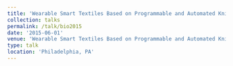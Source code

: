 ```yaml
---
title: 'Wearable Smart Textiles Based on Programmable and Automated Knitting Technology for Biomedical and Sensor Actuation Applications'
collection: talks
permalink: /talk/bio2015
date: '2015-06-01'
venue: 'Wearable Smart Textiles Based on Programmable and Automated Knitting Technology for Biomedical and Sensor Actuation Applications. BIO International Convention with Kapil R. Dandekar, Genevieve Dion, Adam Fontecchio, Tim Kurzweg, Owen Montgomery, V.K. Narayan. June, 2015'
type: talk
location: 'Philadelphia, PA'
---
```


